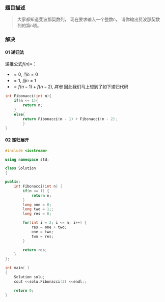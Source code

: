 ### 题目描述

> 大家都知道斐波那契数列， 现在要求输入一个整数n， 请你输出斐波那契数列的第n项。




### 解决

#### 01 递归法

递推公式$f(n) =$：

- $=0, 当n=0$
- $=1, 当n=1$
- $=f(n - 1) + f(n - 2), 其他$ 因此我们马上想到了如下递归代码

```c++
int Fibonacci(int n){
    if(n <= 1){
        return n;
    }
    else{
        return Fibonacci(n - 1) + Fibonacci(n - 2);
        }
}
```



#### 02 递归展开



````c++
#include <iostream>

using namespace std;

class Solution
{

public:
    int Fibonacci(int n) {
        if(n <= 1) {
            return n;
        }
        long one = 0;
        long two = 1;;
        long res = 0;

        for(int i = 2; i <= n; i++) {
            res = one + two;
            one = two;
            two = res;
        }

        return res;
    }
};

int main( )
{
    Solution solu;
    cout <<solu.Fibonacci(3) <<endl;;

    return 0;
}
````

